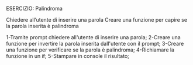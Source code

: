 ESERCIZIO: Palindroma

Chiedere all’utente di inserire una parola
Creare una funzione per capire se la parola inserita è palindroma

1-Tramite prompt chiedere all'utente di inserire una parola;
2-Creare una funzione per invertire la parola inserita dall'utente con il prompt;
3-Creare una funzione per verificare se la parola è palindroma;
4-Richiamare la funzione in un if;
5-Stampare in console il risultato;